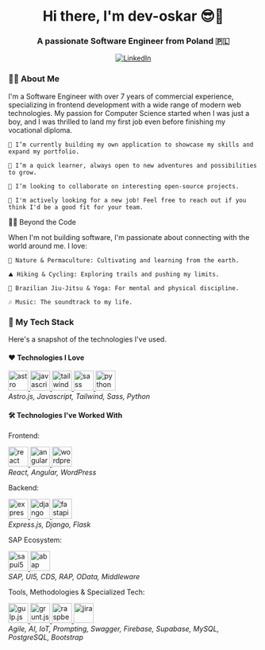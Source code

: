 <h1 align="center">Hi there, I'm dev-oskar 😎👋</h1>
<h3 align="center">A passionate Software Engineer from Poland 🇵🇱</h3>

<p align="center">
<a href="https://www.linkedin.com/in/oskar-pietrucha-439733139" target="_blank">
<img src="https://img.shields.io/badge/LinkedIn-0077B5?style=for-the-badge&logo=linkedin&logoColor=white" alt="LinkedIn"/>
</a>
</p>
<h3>
👨‍💻 About Me
</h3>
I'm a Software Engineer with over 7 years of commercial experience, specializing in frontend development with a wide range of modern web technologies. My passion for Computer Science started when I was just a boy, and I was thrilled to land my first job even before finishing my vocational diploma.

    🔭 I’m currently building my own application to showcase my skills and expand my portfolio.

    🌱 I’m a quick learner, always open to new adventures and possibilities to grow.

    👯 I’m looking to collaborate on interesting open-source projects.

    💼 I'm actively looking for a new job! Feel free to reach out if you think I'd be a good fit for your team.

🧗‍♂️ Beyond the Code

When I'm not building software, I'm passionate about connecting with the world around me. I love:

    🌳 Nature & Permaculture: Cultivating and learning from the earth.

    ⛰️ Hiking & Cycling: Exploring trails and pushing my limits.

    🥋 Brazilian Jiu-Jitsu & Yoga: For mental and physical discipline.

    🎶 Music: The soundtrack to my life.

<h3>
🚀 My Tech Stack
</h3>

Here's a snapshot of the technologies I've used.
<br />
<h4>
❤️ Technologies I Love
</h4>
<p align="left">
<a href="https://astro.build/" target="_blank" rel="noreferrer"> <img src="https://raw.githubusercontent.com/marwin1991/profile-technology-icons/refs/heads/main/icons/astro.png" alt="astro" width="40" height="40"/> </a>
<a href="https://developer.mozilla.org/en-US/docs/Web/JavaScript" target="_blank" rel="noreferrer"> <img src="https://raw.githubusercontent.com/marwin1991/profile-technology-icons/refs/heads/main/icons/javascript.png" alt="javascript" width="40" height="40"/> </a>
<a href="https://tailwindcss.com/" target="_blank" rel="noreferrer"> <img src="https://raw.githubusercontent.com/marwin1991/profile-technology-icons/refs/heads/main/icons/tailwind_css.png" alt="tailwind" width="40" height="40"/> </a>
<a href="https://sass-lang.com" target="_blank" rel="noreferrer"> <img src="https://raw.githubusercontent.com/marwin1991/profile-technology-icons/refs/heads/main/icons/sass.png" alt="sass" width="40" height="40"/> </a>
<a href="https://www.python.org" target="_blank" rel="noreferrer"> <img src="https://raw.githubusercontent.com/marwin1991/profile-technology-icons/refs/heads/main/icons/python.png" alt="python" width="40" height="40"/> </a>
  <br />
  <em>Astro.js, Javascript, Tailwind, Sass, Python</em>
  
</p>
<h4>
🛠️ Technologies I've Worked With
</h4>
Frontend:

<p align="left">
<a href="https://reactjs.org/" target="_blank" rel="noreferrer"> <img src="https://raw.githubusercontent.com/marwin1991/profile-technology-icons/refs/heads/main/icons/react.png" alt="react" width="40" height="40"/> </a>
<a href="https://angular.io" target="_blank" rel="noreferrer"> <img src="https://raw.githubusercontent.com/marwin1991/profile-technology-icons/refs/heads/main/icons/angular.png" alt="angularjs" width="40" height="40"/> </a>
<a href="https://wordpress.org/" target="_blank" rel="noreferrer"> <img src="https://raw.githubusercontent.com/marwin1991/profile-technology-icons/refs/heads/main/icons/wordpress.png" alt="wordpress" width="40" height="40"/> </a>
  <br />
<em>React, Angular, WordPress</em>
</p>

Backend:

<p align="left">
<a href="https://expressjs.com" target="_blank" rel="noreferrer"> <img src="https://raw.githubusercontent.com/marwin1991/profile-technology-icons/refs/heads/main/icons/express.png" alt="express" width="40" height="40"/> </a>
<a href="https://www.djangoproject.com/" target="_blank" rel="noreferrer"> <img src="https://raw.githubusercontent.com/marwin1991/profile-technology-icons/refs/heads/main/icons/django.png" alt="django" width="40" height="40"/> </a>
<a href="https://https://flask.palletsprojects.com/en/stable/" target="_blank" rel="noreferrer"> <img src="https://raw.githubusercontent.com/marwin1991/profile-technology-icons/refs/heads/main/icons/flask.png" alt="fastapi" width="40" height="40"/> </a>
  <br />
<em>Express.js, Django, Flask</em>
</p>

SAP Ecosystem:

<p align="left">
<a href="https://www.google.com/search?q=https://openui5.sap.com/" target="_blank" rel="noreferrer"> <img src="https://openui5.org/d2b407d52224540f3c036e4b20a3a1d5/B_OpenUI5_V.svg" alt="sapui5" width="40" height="40"/> </a>
<a href="https://www.sap.com/products/technology-platform/abap.html" target="_blank" rel="noreferrer"> <img src="https://www.sap.com/design-system/digital/foundations/identity/logo/media_1ee0ca2bfe9b731137ecb18e0fd30e8c1a0ec6a2e.png?width=2000&format=webply&optimize=medium" alt="abap" width="40" height="40"/> </a>
  <br />
<em>SAP, UI5, CDS, RAP, OData, Middleware</em>
</p>

Tools, Methodologies & Specialized Tech:

<p align="left">
<a href="https://gulpjs.com/" target="_blank" rel="noreferrer"> <img src="https://raw.githubusercontent.com/marwin1991/profile-technology-icons/refs/heads/main/icons/gulp.png" alt="gulp.js" width="40" height="40"/> </a>
<a href="https://gruntjs.com/" target="_blank" rel="noreferrer"> <img src="https://raw.githubusercontent.com/marwin1991/profile-technology-icons/refs/heads/main/icons/grunt.png" alt="grunt.js" width="40" height="40"/> </a>
<a href="https://www.raspberrypi.org/" target="_blank" rel="noreferrer"> <img src="https://raw.githubusercontent.com/marwin1991/profile-technology-icons/refs/heads/main/icons/raspberri_pi.png" alt="raspberrypi" width="40" height="40"/> </a>
<a href="https://www.atlassian.com/software/jira" target="_blank" rel="noreferrer"> <img src="https://raw.githubusercontent.com/marwin1991/profile-technology-icons/refs/heads/main/icons/jira.png" alt="jira" width="40" height="40"/> </a>
  <br />
<em>Agile, AI, IoT, Prompting, Swagger, Firebase, Supabase, MySQL, PostgreSQL, Bootstrap</em>
</p>
